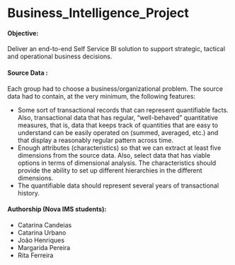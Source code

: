# Business_Intelligence_Project

#### Objective: 
Deliver an end-to-end Self Service BI solution to support strategic, tactical and operational business decisions.

#### Source Data :
Each group had to choose a business/organizational problem.  The source data had to contain, at the very minimum, the following features:

- Some sort of transactional records that can represent quantifiable facts. Also, transactional data that has regular, “well-behaved” quantitative measures, that is, data that keeps track of quantities that are easy to understand can be easily operated on (summed, averaged, etc.) and that display a reasonably regular pattern across time.
- Enough attributes (characteristics) so that we can extract at least five dimensions from the source data. Also, select data that has viable options in terms of dimensional analysis. The characteristics should provide the ability to set up different hierarchies in the different dimensions.
- The quantifiable data should represent several years of transactional history.


#### Authorship (Nova IMS students):

- Catarina Candeias
- Catarina Urbano
- João Henriques
- Margarida Pereira
- Rita Ferreira
